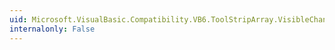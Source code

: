 ```yaml
---
uid: Microsoft.VisualBasic.Compatibility.VB6.ToolStripArray.VisibleChanged
internalonly: False
---
```

